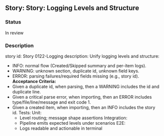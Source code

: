## Story: Story: Logging Levels and Structure

### Status

In review

### Description

story id: Story 0122-Logging
description:
Unify logging levels and structure:
- INFO: normal flow (Created/Skipped summary and per-item logs).
- WARNING: unknown section, duplicate id, unknown field keys.
- ERROR: parsing failures/required fields missing (e.g., story id).
  **Acceptance Criteria:**
- Given a duplicate id, when parsing, then a WARNING includes the id and duplicate line.
- Given a critical parse error, when importing, then an ERROR includes type/file/line/message and exit code 1.
- Given a created item, when importing, then an INFO includes the story id.
  Tests:
  Unit:
  - Level routing; message shape assertions
    Integration:
  - Pipeline emits expected levels under scenarios
    E2E:
  - Logs readable and actionable in terminal
